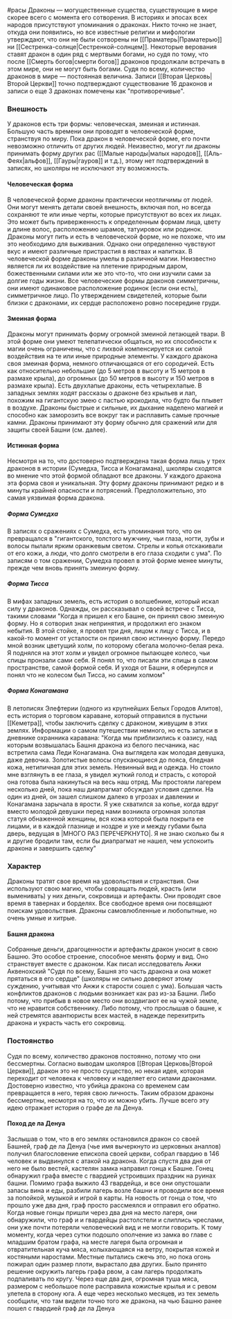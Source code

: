 #расы 
Драконы — могущественные существа, существующие в мире скорее всего с момента его сотворения. В историях и эпосах всех народов присутствуют упоминания о драконах. Никто точно не знает, откуда они появились, но все известные религии и мифологии утверждают, что они не были сотворены ни [[Праматерь|Праматерью]] ни [[Сестренка-солнце|Сестренкой-солнцем]]. Некоторые верования ставят дракон в один ряд с мертвыми богами, но судя по тому, что после [[Смерть богов|смерти богов]] драконов продолжали встречать в этом мире, они не могут быть богами. Судя по всему, количество драконов в мире — постоянная величина. Записи [[Вторая Церковь|Второй Церкви]] точно подтверждают существование 16 драконов и записи о еще 3 драконах помечены как "противоречивые". 

### Внешность
У драконов есть три формы: человеческая, змеиная и истинная. Большую часть времени они проводят в человеческой форме, странствуя по миру. Пока дракон в человеческой форме, его почти невозможно отличить от других людей. Неизвестно, могут ли драконы принимать форму других рас ([[Малые народы|малых народов]], [[Аль-Феях|альфов]], [[Гауры|гауров]] и т.д.), этому нет подтверждений в записях, но школяры не исключают эту возможность.

#### Человеческая форма
В человеческой форме драконы практически неотличимы от людей. Они могут менять детали своей внешность, включая пол, но всегда сохраняют те или иные черты, которые присутствуют во всех их лицах. Это может быть приверженность к определенным формам лица, цвету и длине волос, расположению шрамов, татуировок или родинок.
Драконы могут пить и есть в человеческой форме, но не похоже, что им это необходимо для выживания. Однако они определенно чувствуют вкус и имеют различные пристрастия в явствах и напитках.
В человеческой форме драконы умелы в различной магии. Неизвестно является ли их воздействие на плетение природным даром, божественными силами или же это что-то, что они изучили сами за долгие годы жизни.
Все человеческие формы драконов симметричны, они имеют одинаковое расположение родинок (если они есть), симметричное лицо. По утверждением свидетелей, которые были близки с драконами, их сердце расположено ровно посередине груди.

#### Змеиная форма
Драконы могут принимать форму огромной змеиной летающей твари. В этой форме они умеют телепатически общаться, но их способности к магии очень ограничены, что с лихвой компенсируется их силой воздействия на те или иные природные элементы. У каждого дракона своя змеиная форма, немного отличающаяся от его сородичей. Есть как относительно небольшие (до 5 метров в высоту и 15 метров в размахе крыла), до огромных (до 50 метров в высоту и 150 метров в размахе крыла). Есть двухлапые драконы, есть четырехлапые. В западных землях ходят рассказы о драконе без крыльев и лап, похожим на гигантскую змею с пастью крокодила, что будто бы плывет в воздухе. Драконы быстрые и сильные, их дыхание наделено магией и способно как заморозить все вокруг так и расплавить самые прочные камни.
Драконы принимают эту форму обычно для сражений или для защиты своей Башни (см. далее).

#### Истинная форма
Несмотря на то, что достоверно подтверждена такая форма лишь у трех драконов в истории (Сумедха, Тисса и Конагамана), школяры сходятся во мнение что этой формой обладают все драконы. У каждого дракона эта форма своя и уникальная. Эту форму драконы принимают редко и в минуты крайней опасности и потрясений. Предположительно, это самая уязвимая форма дракона.

##### Форма Сумедха
В записях о сражениях с Сумедха, есть упоминания того, что он превращался в "гигантского, толстого мужчину, чьи глаза, ногти, зубы и волосы пылали ярким оранжевым светом. Стрелы и копья отскакивали от его кожи, а люди, что долго смотрели в его глаза сходили с ума". По записям о том сражении, Сумедха провел в этой форме менее минуты, прежде чем вновь принять змеиную форму.

##### Форма Тисса
В мифах западных земель, есть история о волшебнике, который искал силу у драконов. Однажды, он рассказывал о своей встрече с Тисса, такими словами "Когда я пришел к его Башне, он принял свою змеиную форму. Но я сотворил знак непринятия, и продолжил его знаком небытия. В этой стойке, я провел три дня, лицом к лицу с Тисса, и в какой-то момент от усталости он принял свою истинную форму. Передо мной возник цветущий холм, по которому сбегала молочно-белая река. Я поднялся на этот холм и увидел огромное пылающее колесо, чьи спицы пронзали сами себя. Я понял то, что писали эти спицы в самом пространстве, самой формой себя. И уходя от Башни, я обернулся и понял что не колесом был Тисса, но самим холмом"

##### Форма Конагамана
В летописях Элефтерии (одного из крупнейших Белых Городов Алитов), есть история о торговом караване, который отправился в пустыни [[Кеметра]], чтобы заключить сделку с драконом, живущим в этих землях. Информации о самом путешествии немного, но есть записи в дневнике охранника каравана: "Когда мы приблизились к оазису, над которым возвышалась Башня дракона из белого песчаника, нас встретила сама Леди Конагамана. Она выглядела как молодая девушка, даже девочка. Золотистые волосы спускающиеся до пояса, бледная кожа, нетипичная для этих земель. Невинный вид и одежда. Но стоило мне взглянуть в ее глаза, я увидел жуткий голод и страсть, с которой она готова была накинуться на весь наш отряд. Мы простояли лагерем несколько дней, пока наш диапрагмат обсуждал условия сделки. На один из дней, он зашел слишком далеко в угрозах и давлении и Конагамана зарычала в ярости. Я уже схватился за копье, когда вдруг вместо молодой девушки перед нами возникла огромная золотая статуя обнаженной женщины, вся кожа которой была покрыта ее лицами, и в каждой глазнице и ноздре и ухе и между губами была дверь, ведущая в |МНОГО РАЗ ПЕРЕЧЕРКНУТО|. Я не знаю сколько бы я и другие бродили там, если бы диапрагмат не нашел, чем успокоить дракона и завершить сделку"

### Характер
Драконы тратят свое время на удовольствия и странствия. Они используют свою магию, чтобы совращать людей, красть (или выменивать) у них деньги, сокровища и артефакты. Они проводят свое время в тавернах и борделях. Все свободное время они посвящают поискам удовольствия.
Драконы самовлюбленные и любопытные, но очень умные и хитрые.

#### Башня дракона
Собранные деньги, драгоценности и артефакты дракон уносит в свою Башню. Это особое строение, способное менять форму и вид. Оно странствует вместе с драконом. Как писал исследователь Анжи Аквенохский "Судя по всему, Башня это часть дракона и она может прятаться в его сердце" (школяры не сильно доверяют этому суждению, учитывая что Анжи к старости сошел с ума). 
Большая часть конфликтов драконов с людьми возникает как раз из-за Башни. Либо потому, что прибыв в новое место они воздвигают ее на чужой земле, что не нравится собственнику. Либо потому, что прослышав о башне, к ней стремятся авантюристы всех мастей, в надежде перехитрить дракона и украсть часть его сокровищ.

### Постоянство
Судя по всему, количество драконов постоянно, потому что они бессмертны. Согласно выводам школяров [[Вторая Церковь|Второй Церкви]], дракон это не просто существо, но некая идея, которая переходит от человека к человеку и наделяет его силами драконами. Достоверно известно, что убийца дракона со временем сам превращается в него, теряя свою личность. Таким образом драконы бессмертны, несмотря на то, что их можно убить. Лучше всего эту идею отражает история о графе де ла Денуа.

#### Поход де ла Денуа
Заслышав о том, что в его землях остановился дракон со своей Башней, граф де ла Денуа (чье имя вычеркнуто из церковных аналлов) получил благословение епископа своей церкви, собрал гвардию в 146 человек и выдвинулся с атакой на дракона. Когда спустя два дня от него не было вестей, кастелян замка направил гонца к Башне. Гонец обнаружил графа вместе с гвардией устроивших праздник на руинах башни. Помимо графа выжило 43 гвардейца, и все они опустошали запасы вина и еды, разбили лагерь возле башни и проводили все время за попойкой, музыкой и игрой в карты. На новость от гонца о том, что прошло уже два дня, граф просто рассмеялся и отправил его обратно.
Когда новые гонцы пришли через два дня на место лагеря, они обнаружили, что граф и и гвардейцы растолстели и слиплись чреслами, они уже почти потеряли человеческий вид и не могли говорить. К тому моменту, когда через сутки подошло ополчение из замка во главе с младшим братом графа, на месте лагеря была огромная и отвратительная куча мяса, колыхающаяся на ветру, покрытая кожей и костяными наростами. Местные пытались сжечь это, но пока огонь пожирал один размер плоти, вырастало два других. Было принято решение окружить лагерь графа рвом, а сам лагерь продолжать подпаливать по кругу.
Через еще два дня, огромная туша мяса, размером с небольшое поле расправила кожистые крылья и с ревом улетела в сторону юга.
А еще через несколько месяцев, из тех земель сообщили, что там видели точно того же дракона, на чью Башню ранее пошел с гвардией граф де ла Денуа
